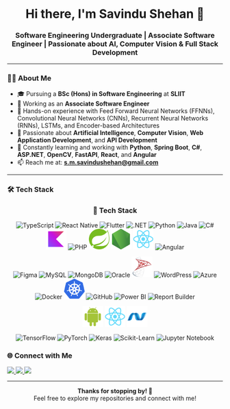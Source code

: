 <h1 align="center">Hi there, I'm Savindu Shehan 👋</h1>
<h3 align="center">Software Engineering Undergraduate | Associate Software Engineer | Passionate about AI, Computer Vision & Full Stack Development</h3>

---

### 👨‍💻 About Me

- 🎓 Pursuing a **BSc (Hons) in Software Engineering** at **SLIIT**
- 💼 Working as an **Associate Software Engineer**
- 🧩 Hands-on experience with Feed Forward Neural Networks (FFNNs), Convolutional Neural Networks (CNNs), Recurrent Neural Networks (RNNs), LSTMs, and Encoder-based Architectures
- 🤖 Passionate about **Artificial Intelligence**, **Computer Vision**, **Web Application Development**, and **API Development**
- 🧠 Constantly learning and working with **Python**, **Spring Boot**, **C#**, **ASP.NET**, **OpenCV**, **FastAPI**, **React**, and **Angular**
- 📫 Reach me at: **s.m.savindushehan@gmail.com**

---

### 🛠️ Tech Stack

<h3 align="center">🧠 Tech Stack</h3>

<!-- Languages & Frameworks -->
<p align="center">
  <img src="https://img.icons8.com/color/48/000000/typescript.png" title="TypeScript" alt="TypeScript" />
  <img src="https://img.icons8.com/color/48/000000/react-native.png" title="React Native" alt="React Native" />
  <img src="https://img.icons8.com/color/48/000000/flutter.png" title="Flutter" alt="Flutter" />
  <img src="https://img.icons8.com/color/48/000000/net-framework.png" title=".NET MAUI / .NET" alt=".NET" />
  <img src="https://img.icons8.com/color/48/000000/python.png" title="Python" alt="Python" />
  <img src="https://img.icons8.com/color/48/000000/java-coffee-cup-logo.png" title="Java" alt="Java" />
  <img src="https://img.icons8.com/color/48/000000/c-sharp-logo.png" title="C#" alt="C#" />
  <img src="https://raw.githubusercontent.com/devicons/devicon/master/icons/kotlin/kotlin-original.svg" title="Kotlin" alt="Kotlin" width="48" height="48" />
  <img src="https://img.icons8.com/officel/48/php-logo.png" title="PHP" alt="PHP" />
  <img src="https://raw.githubusercontent.com/devicons/devicon/master/icons/spring/spring-original.svg" title="Spring Boot" alt="Spring Boot" width="48" height="48" />
  <img src="https://raw.githubusercontent.com/devicons/devicon/master/icons/nodejs/nodejs-original.svg" title="Node.js" alt="Node.js" width="48" height="48" />
  <img src="https://raw.githubusercontent.com/devicons/devicon/master/icons/react/react-original.svg" title="ReactJS" alt="ReactJS" width="48" height="48" />
  <img src="https://img.icons8.com/color/48/000000/angularjs.png" title="Angular" alt="Angular" />
</p>

<!-- Tools, Platforms & Databases -->
<p align="center">
  <img src="https://img.icons8.com/color/48/000000/figma--v1.png" title="Figma" alt="Figma" />
  <img src="https://img.icons8.com/color/48/000000/mysql-logo.png" title="MySQL" alt="MySQL" />
  <img src="https://img.icons8.com/color/48/000000/mongodb.png" title="MongoDB" alt="MongoDB" />
  <img src="https://img.icons8.com/color/48/000000/oracle-logo.png" title="Oracle" alt="Oracle" />
  <img src="https://raw.githubusercontent.com/devicons/devicon/master/icons/microsoftsqlserver/microsoftsqlserver-original.svg" title="SQL Server" alt="SQL Server" width="48" height="48" />
  <img src="https://img.icons8.com/color/48/000000/wordpress.png" title="WordPress" alt="WordPress" />
  <img src="https://img.icons8.com/color/48/000000/azure-1.png" title="Azure" alt="Azure" />
  <img src="https://img.icons8.com/color/48/000000/docker.png" title="Docker" alt="Docker" />
  <img src="https://raw.githubusercontent.com/devicons/devicon/master/icons/kubernetes/kubernetes-plain.svg" title="Kubernetes" alt="Kubernetes" width="48" height="48" />
  <img src="https://img.icons8.com/ios-glyphs/48/000000/github.png" title="GitHub" alt="GitHub" />
  <img src="https://img.icons8.com/color/48/000000/power-bi.png" title="Power BI" alt="Power BI" />
  <img src="https://img.icons8.com/color/48/000000/report-card.png" title="Report Builder" alt="Report Builder" />
</p>

<!-- Mobile -->
<p align="center">
  <img src="https://raw.githubusercontent.com/devicons/devicon/master/icons/android/android-original.svg" title="Android" alt="Android" width="48" height="48" />
  <img src="https://raw.githubusercontent.com/devicons/devicon/master/icons/react/react-original.svg" title="React Native" alt="React Native" width="48" height="48" />
  <img src="https://raw.githubusercontent.com/devicons/devicon/master/icons/dot-net/dot-net-original.svg" title=".NET MAUI" alt=".NET MAUI" width="48" height="48" />
</p>

<!-- Deep Learning & AI Tools -->
<p align="center">
  <img src="https://upload.wikimedia.org/wikipedia/commons/2/2d/Tensorflow_logo.svg" title="TensorFlow" alt="TensorFlow" width="48" height="48"/>
  <img src="https://upload.wikimedia.org/wikipedia/commons/9/96/Pytorch_logo.png" title="PyTorch" alt="PyTorch" width="48" height="48"/>
  <img src="https://upload.wikimedia.org/wikipedia/commons/a/ae/Keras_logo.svg" title="Keras" alt="Keras" width="48" height="48"/>
  <img src="https://upload.wikimedia.org/wikipedia/commons/0/05/Scikit_learn_logo_small.svg" title="Scikit-Learn" alt="Scikit-Learn" width="48" height="48"/>
  <img src="https://upload.wikimedia.org/wikipedia/commons/3/38/Jupyter_logo.svg" title="Jupyter Notebook" alt="Jupyter Notebook" width="48" height="48"/>
</p>





### 🌐 Connect with Me

<p>
  <a href="http://www.linkedin.com/in/shehan-samaraweera-a22b9b28a">
    <img src="https://img.shields.io/badge/-LinkedIn-0077B5?style=flat&logo=linkedin&logoColor=white" />
  </a>
  <a href="mailto:s.m.savindushehan@gmail.com">
    <img src="https://img.shields.io/badge/-Gmail-D14836?style=flat&logo=gmail&logoColor=white" />
  </a>
  <a href="https://github.com/savindushehan">
    <img src="https://img.shields.io/badge/-GitHub-181717?style=flat&logo=github&logoColor=white" />
  </a>
</p>

---

<p align="center"><b>Thanks for stopping by! 🙌</b><br/>Feel free to explore my repositories and connect with me!</p>
